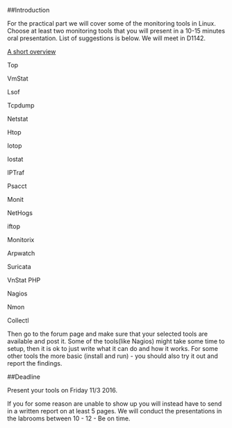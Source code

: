 ##Introduction


For the practical part we will cover some of the monitoring tools in Linux. Choose at least two monitoring tools that you will present in a 10-15 minutes oral presentation. List of suggestions is below. We will meet in D1142.

[A short overview](http://www.tecmint.com/command-line-tools-to-monitor-linux-performance/)

Top

VmStat

Lsof

Tcpdump

Netstat

Htop

Iotop

Iostat

IPTraf

Psacct

Monit

NetHogs

iftop

Monitorix

Arpwatch

Suricata

VnStat PHP

Nagios

Nmon

Collectl

Then go to the forum page and make sure that your selected tools are available and post it. Some of the tools(like Nagios) might take some time to setup, then it is ok to just write what it can do and how it works. For some other tools the more basic (install and run) - you should also try it out and report the findings.

##Deadline

Present your tools on Friday 11/3 2016.

If you for some reason are unable to show up you will instead have to send in a written report on at least 5 pages. We will conduct the presentations in the labrooms between 10 - 12 - Be on time. 
